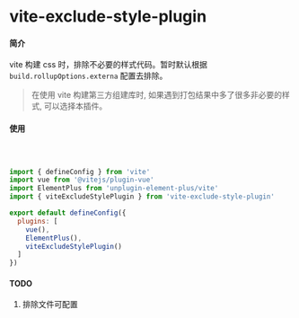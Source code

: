 # vite-exclude-style-plugin
#### 简介
vite 构建 css 时，排除不必要的样式代码。暂时默认根据 `build.rollupOptions.externa` 配置去排除。

> 在使用 vite 构建第三方组建库时, 如果遇到打包结果中多了很多非必要的样式, 可以选择本插件。

#### 使用
```javascript



import { defineConfig } from 'vite'
import vue from '@vitejs/plugin-vue'
import ElementPlus from 'unplugin-element-plus/vite'
import { viteExcludeStylePlugin } from 'vite-exclude-style-plugin'

export default defineConfig({
  plugins: [
    vue(),
    ElementPlus(),
    viteExcludeStylePlugin()  
  ]
})
```

#### TODO
1. 排除文件可配置
